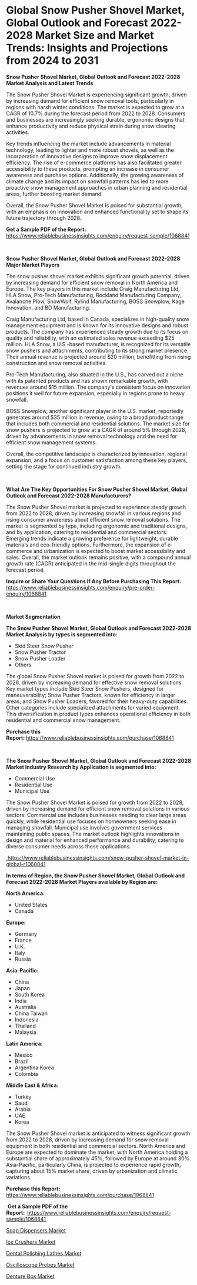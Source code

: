 <p><h1>Global Snow Pusher Shovel Market, Global Outlook and Forecast 2022-2028 Market Size and Market Trends: Insights and Projections from 2024 to 2031</h1></p><p><strong>Snow Pusher Shovel Market, Global Outlook and Forecast 2022-2028 Market Analysis and Latest Trends</strong></p>
<p><p>The Snow Pusher Shovel Market is experiencing significant growth, driven by increasing demand for efficient snow removal tools, particularly in regions with harsh winter conditions. The market is expected to grow at a CAGR of 10.7% during the forecast period from 2022 to 2028. Consumers and businesses are increasingly seeking durable, ergonomic designs that enhance productivity and reduce physical strain during snow clearing activities.</p><p>Key trends influencing the market include advancements in material technology, leading to lighter and more robust shovels, as well as the incorporation of innovative designs to improve snow displacement efficiency. The rise of e-commerce platforms has also facilitated greater accessibility to these products, prompting an increase in consumer awareness and purchase options. Additionally, the growing awareness of climate change and its impact on snowfall patterns has led to more proactive snow management approaches in urban planning and residential areas, further boosting market demand.</p><p>Overall, the Snow Pusher Shovel Market is poised for substantial growth, with an emphasis on innovation and enhanced functionality set to shape its future trajectory through 2028.</p></p>
<p><strong>Get a Sample PDF of the Report:&nbsp;</strong> <a href="https://www.reliablebusinessinsights.com/enquiry/request-sample/1068841?utm_campaign=39&utm_medium=2&utm_source=Github&utm_content=ia&utm_term=04122024&utm_id=snow-pusher-shovel-market-global-outlook-and-forecast-2022-2028">https://www.reliablebusinessinsights.com/enquiry/request-sample/1068841</a></p>
<p>&nbsp;</p>
<p><strong>Snow Pusher Shovel Market, Global Outlook and Forecast 2022-2028 Major Market Players</strong></p>
<p><p>The snow pusher shovel market exhibits significant growth potential, driven by increasing demand for efficient snow removal in North America and Europe. The key players in this market include Craig Manufacturing Ltd, HLA Snow, Pro-Tech Manufacturing, Rockland Manufacturing Company, Avalanche Plow, SnowWolf, Rylind Manufacturing, BOSS Snowplow, Kage Innovation, and BD Manufacturing.</p><p>Craig Manufacturing Ltd, based in Canada, specializes in high-quality snow management equipment and is known for its innovative designs and robust products. The company has experienced steady growth due to its focus on quality and reliability, with an estimated sales revenue exceeding $25 million. HLA Snow, a U.S.-based manufacturer, is recognized for its versatile snow pushers and attachments, contributing to its strong market presence. Their annual revenue is projected around $20 million, benefitting from rising construction and snow removal activities.</p><p>Pro-Tech Manufacturing, also situated in the U.S., has carved out a niche with its patented products and has shown remarkable growth, with revenues around $15 million. The company's consistent focus on innovation positions it well for future expansion, especially in regions prone to heavy snowfall.</p><p>BOSS Snowplow, another significant player in the U.S. market, reportedly generates around $35 million in revenue, owing to a broad product range that includes both commercial and residential solutions. The market size for snow pushers is projected to grow at a CAGR of around 5% through 2028, driven by advancements in snow removal technology and the need for efficient snow management systems.</p><p>Overall, the competitive landscape is characterized by innovation, regional expansion, and a focus on customer satisfaction among these key players, setting the stage for continued industry growth.</p></p>
<p>&nbsp;</p>
<p><strong>What Are The Key Opportunities For Snow Pusher Shovel Market, Global Outlook and Forecast 2022-2028 Manufacturers?</strong></p>
<p><p>The Snow Pusher Shovel market is projected to experience steady growth from 2022 to 2028, driven by increasing snowfall in various regions and rising consumer awareness about efficient snow removal solutions. The market is segmented by type, including ergonomic and traditional designs, and by application, catering to residential and commercial sectors. Emerging trends indicate a growing preference for lightweight, durable materials and eco-friendly options. Furthermore, the expansion of e-commerce and urbanization is expected to boost market accessibility and sales. Overall, the market outlook remains positive, with a compound annual growth rate (CAGR) anticipated in the mid-single digits throughout the forecast period.</p></p>
<p><strong>Inquire or Share Your Questions If Any Before Purchasing This Report:</strong> <a href="https://www.reliablebusinessinsights.com/enquiry/pre-order-enquiry/1068841?utm_campaign=39&utm_medium=2&utm_source=Github&utm_content=ia&utm_term=04122024&utm_id=snow-pusher-shovel-market-global-outlook-and-forecast-2022-2028">https://www.reliablebusinessinsights.com/enquiry/pre-order-enquiry/1068841</a></p>
<p>&nbsp;</p>
<p><strong>Market Segmentation</strong></p>
<p><strong>The Snow Pusher Shovel Market, Global Outlook and Forecast 2022-2028 Market Analysis by types is segmented into:</strong></p>
<p><ul><li>Skid Steer Snow Pusher</li><li>Snow Pusher Tractor</li><li>Snow Pusher Loader</li><li>Others</li></ul></p>
<p><p>The global Snow Pusher Shovel market is poised for growth from 2022 to 2028, driven by increasing demand for effective snow removal solutions. Key market types include Skid Steer Snow Pushers, designed for maneuverability; Snow Pusher Tractors, known for efficiency in larger areas; and Snow Pusher Loaders, favored for their heavy-duty capabilities. Other categories include specialized attachments for varied equipment. This diversification in product types enhances operational efficiency in both residential and commercial snow management.</p></p>
<p><strong>Purchase this Report:&nbsp;</strong><a href="https://www.reliablebusinessinsights.com/purchase/1068841?utm_campaign=39&utm_medium=2&utm_source=Github&utm_content=ia&utm_term=04122024&utm_id=snow-pusher-shovel-market-global-outlook-and-forecast-2022-2028">https://www.reliablebusinessinsights.com/purchase/1068841</a></p>
<p>&nbsp;</p>
<p><strong>The Snow Pusher Shovel Market, Global Outlook and Forecast 2022-2028 Market Industry Research by Application is segmented into:</strong></p>
<p><ul><li>Commercial Use</li><li>Residential Use</li><li>Municipal Use</li></ul></p>
<p><p>The Snow Pusher Shovel Market is poised for growth from 2022 to 2028, driven by increasing demand for efficient snow removal solutions in various sectors. Commercial use includes businesses needing to clear large areas quickly, while residential use focuses on homeowners seeking ease in managing snowfall. Municipal use involves government services maintaining public spaces. The market outlook highlights innovations in design and material for enhanced performance and durability, catering to diverse consumer needs across these applications.</p></p>
<p><a href="https://www.reliablebusinessinsights.com/snow-pusher-shovel-market-in-global-r1068841?utm_campaign=39&utm_medium=2&utm_source=Github&utm_content=ia&utm_term=04122024&utm_id=snow-pusher-shovel-market-global-outlook-and-forecast-2022-2028">&nbsp;https://www.reliablebusinessinsights.com/snow-pusher-shovel-market-in-global-r1068841</a></p>
<p><strong>In terms of Region, the Snow Pusher Shovel Market, Global Outlook and Forecast 2022-2028 Market Players available by Region are:</strong></p>
<p>
    <p> <strong> North America: </strong>
        <ul>
            <li>United States</li>
            <li>Canada</li>
        </ul>
        </p> 
    <p> <strong> Europe: </strong>
        <ul>
            <li>Germany</li>
            <li>France</li>
            <li>U.K.</li>
            <li>Italy</li>
            <li>Russia</li>
        </ul>
        </p> 
    <p> <strong> Asia-Pacific: </strong>
        <ul>
            <li>China</li>
            <li>Japan</li>
            <li>South Korea</li>
            <li>India</li>
            <li>Australia</li>
            <li>China Taiwan</li>
            <li>Indonesia</li>
            <li>Thailand</li>
            <li>Malaysia</li>
        </ul>
        </p> 
    <p> <strong> Latin America: </strong>
        <ul>
            <li>Mexico</li>
            <li>Brazil</li>
            <li>Argentina Korea</li>
            <li>Colombia</li>
        </ul>
        </p> 
    <p> <strong> Middle East & Africa: </strong>
        <ul>
            <li>Turkey</li>
            <li>Saudi</li>
            <li>Arabia</li>
            <li>UAE</li>
            <li>Korea</li>
        </ul>
    </p>
    </p>
<p><p>The Snow Pusher Shovel market is anticipated to witness significant growth from 2022 to 2028, driven by increasing demand for snow removal equipment in both residential and commercial sectors. North America and Europe are expected to dominate the market, with North America holding a substantial share of approximately 45%, followed by Europe at around 30%. Asia-Pacific, particularly China, is projected to experience rapid growth, capturing about 15% market share, driven by urbanization and climatic variations.</p></p>
<p><strong>Purchase this Report: </strong><a href="https://www.reliablebusinessinsights.com/purchase/1068841?utm_campaign=39&utm_medium=2&utm_source=Github&utm_content=ia&utm_term=04122024&utm_id=snow-pusher-shovel-market-global-outlook-and-forecast-2022-2028">https://www.reliablebusinessinsights.com/purchase/1068841</a></p>
<p>&nbsp;<strong>Get a Sample PDF of the Report:&nbsp;&nbsp;</strong><a href="https://www.reliablebusinessinsights.com/enquiry/request-sample/1068841?utm_campaign=39&utm_medium=2&utm_source=Github&utm_content=ia&utm_term=04122024&utm_id=snow-pusher-shovel-market-global-outlook-and-forecast-2022-2028">https://www.reliablebusinessinsights.com/enquiry/request-sample/1068841</a></p>
<p><strong></strong></p>
<p><p><a href="https://www.linkedin.com/pulse/global-perspectives-soap-dispensers-market-trends-forecast-2024-d6lfc?utm_campaign=39&utm_medium=2&utm_source=Github&utm_content=ia&utm_term=04122024&utm_id=snow-pusher-shovel-market-global-outlook-and-forecast-2022-2028">Soap Dispensers Market</a></p><p><a href="https://www.linkedin.com/pulse/forecasting-growth-ice-crushers-market-size-scope-cagr-86-ypdie?utm_campaign=39&utm_medium=2&utm_source=Github&utm_content=ia&utm_term=04122024&utm_id=snow-pusher-shovel-market-global-outlook-and-forecast-2022-2028">Ice Crushers Market</a></p><p><a href="https://issuu.com/reportprime-2/docs/dental-polishing-lathes-market-size-2030.pptx?utm_campaign=39&utm_medium=2&utm_source=Github&utm_content=ia&utm_term=04122024&utm_id=snow-pusher-shovel-market-global-outlook-and-forecast-2022-2028">Dental Polishing Lathes Market</a></p><p><a href="https://www.linkedin.com/pulse/global-perspectives-oscilloscope-probes-market-trends-forecast-wl5lc?utm_campaign=39&utm_medium=2&utm_source=Github&utm_content=ia&utm_term=04122024&utm_id=snow-pusher-shovel-market-global-outlook-and-forecast-2022-2028">Oscilloscope Probes Market</a></p><p><a href="https://issuu.com/reportprime-2/docs/denture-box-market-size-2030.pptx?utm_campaign=39&utm_medium=2&utm_source=Github&utm_content=ia&utm_term=04122024&utm_id=snow-pusher-shovel-market-global-outlook-and-forecast-2022-2028">Denture Box Market</a></p></p>